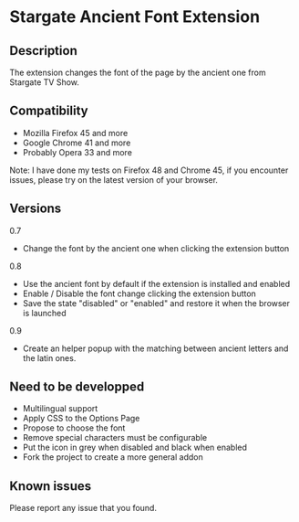 # Stargate Ancient Font Extension

## Description ##

The extension changes the font of the page by the ancient one from Stargate TV Show.

## Compatibility ##

- Mozilla Firefox 45 and more
- Google Chrome 41 and more
- Probably Opera 33 and more

Note: I have done my tests on Firefox 48 and Chrome 45, if you encounter issues, please try on the latest version of your browser.

## Versions ##
0.7
- Change the font by the ancient one when clicking the extension button

0.8 
- Use the ancient font by default if the extension is installed and enabled
- Enable / Disable the font change clicking the extension button
- Save the state "disabled" or "enabled" and restore it when the browser is launched

0.9
- Create an helper popup with the matching between ancient letters and the latin ones.

## Need to be developped ##

- Multilingual support
- Apply CSS to the Options Page
- Propose to choose the font
- Remove special characters must be configurable
- Put the icon in grey when disabled and black when enabled
- Fork the project to create a more general addon

## Known issues ##

Please report any issue that you found.